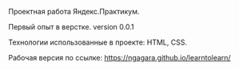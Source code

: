 Проектная работа Яндекс.Практикум.

Первый опыт в верстке. version 0.0.1

Технологии использованные в проекте: HTML, CSS.

Рабочая версия по ссылке: https://ngagara.github.io/learntolearn/
